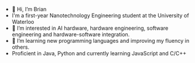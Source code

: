 - 👋 Hi, I’m Brian
- I'm a first-year Nanotechnology Engineering student at the University of Waterloo
- 👀 I’m interested in AI hardware, hardware engineering, software engineering and hardware-software integration.
- 🌱 I’m learning new programming languages and improving my fluency in others.
- Proficient in Java, Python and currently learning JavaScript and C/C++

<!---
briani0/briani0 is a ✨ special ✨ repository because its `README.md` (this file) appears on your GitHub profile.
You can click the Preview link to take a look at your changes.
--->
